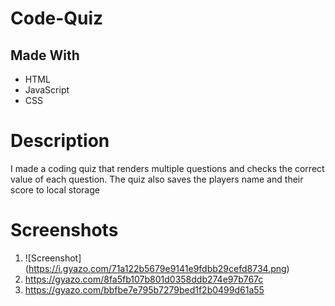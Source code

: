# Code-Quiz

## Made With
  * HTML
  * JavaScript
  * CSS

# Description
I made a coding quiz that renders multiple questions and checks the correct value of each question. The quiz also saves the players name and their score to local storage

# Screenshots
1. ![Screenshot] (https://i.gyazo.com/71a122b5679e9141e9fdbb29cefd8734.png)
2. https://gyazo.com/8fa5fb107b801d0358ddb274e97b767c
3. https://gyazo.com/bbfbe7e795b7279bed1f2b0499d61a55
